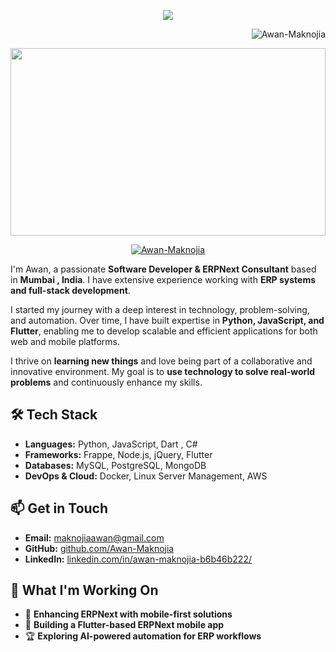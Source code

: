  
 <p align="center">
	<img src="https://readme-typing-svg.herokuapp.com?font=Righteous&size=35&center=true&vCenter=true&width=500&height=70&duration=2000&lines=Hello+World!+🌍;+I'm+Awan+Maknojia!;+👨‍💻+Software+Developer;" />
</p>

<p align="right">
<img src="https://komarev.com/ghpvc/?username=Awan-Maknojia&label=Profile%20views&color=ce9927&style=flat" alt="Awan-Maknojia" />
 </p>


<p align="center">
	<img src="https://user-images.githubusercontent.com/74038190/221352995-5ac18bdf-1a19-4f99-bbb6-77559b220470.gif" width="100%" height="300" />
</p>
 <p align="center"> <a href="https://github.com/ryo-ma/github-profile-trophy"><img src="https://github-profile-trophy.vercel.app/?username=Awan-Maknojia" alt="Awan-Maknojia" /></a> </p>


I'm Awan, a passionate **Software Developer & ERPNext Consultant** based in **Mumbai , India**. I have extensive experience working with **ERP systems and full-stack development**.

I started my journey with a deep interest in technology, problem-solving, and automation. Over time, I have built expertise in **Python, JavaScript, and Flutter**, enabling me to develop scalable and efficient applications for both web and mobile platforms.

I thrive on **learning new things** and love being part of a collaborative and innovative environment. My goal is to **use technology to solve real-world problems** and continuously enhance my skills.

## 🛠️ Tech Stack
- **Languages:** Python, JavaScript, Dart , C# 
- **Frameworks:** Frappe, Node.js, jQuery, Flutter
- **Databases:** MySQL, PostgreSQL, MongoDB
- **DevOps & Cloud:** Docker, Linux Server Management, AWS
## 📫 Get in Touch
- **Email:** [maknojiaawan@gmail.com](mailto:maknojiaawan@gmail.com)
- **GitHub:** [github.com/Awan-Maknojia](https://github.com/Awan-Maknojia)
- **LinkedIn:** [linkedin.com/in/awan-maknojia-b6b46b222/](https://www.linkedin.com/in/awan-maknojia-b6b46b222/)
## 🌱 What I'm Working On
- 🚀 **Enhancing ERPNext with mobile-first solutions**
- 📲 **Building a Flutter-based ERPNext mobile app**
- 🏆 **Exploring AI-powered automation for ERP workflows**
